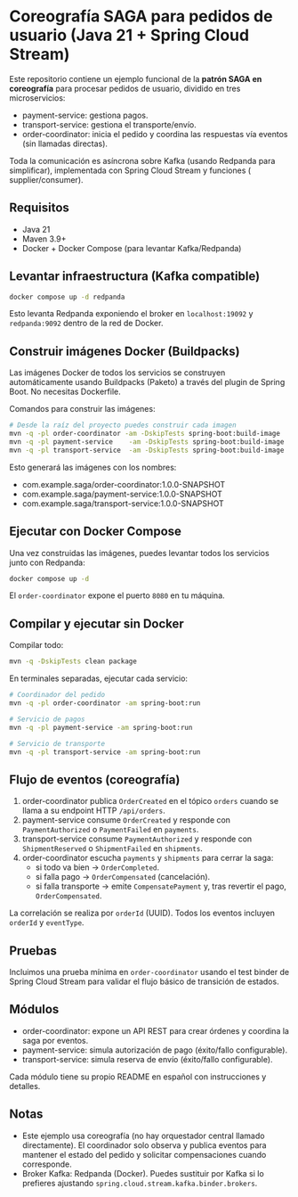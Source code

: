 # Coreografía SAGA para pedidos de usuario (Java 21 + Spring Cloud Stream)

Este repositorio contiene un ejemplo funcional de la **patrón SAGA en
coreografía** para procesar pedidos de usuario, dividido en tres microservicios:

- payment-service: gestiona pagos.
- transport-service: gestiona el transporte/envío.
- order-coordinator: inicia el pedido y coordina las respuestas vía eventos (sin
  llamadas directas).

Toda la comunicación es asíncrona sobre Kafka (usando Redpanda para
simplificar), implementada con Spring Cloud Stream y funciones (
supplier/consumer).

## Requisitos

- Java 21
- Maven 3.9+
- Docker + Docker Compose (para levantar Kafka/Redpanda)

## Levantar infraestructura (Kafka compatible)

```bash
docker compose up -d redpanda
```

Esto levanta Redpanda exponiendo el broker en `localhost:19092` y
`redpanda:9092` dentro de la red de Docker.

## Construir imágenes Docker (Buildpacks)

Las imágenes Docker de todos los servicios se construyen automáticamente usando
Buildpacks (Paketo) a través del plugin de Spring Boot. No necesitas Dockerfile.

Comandos para construir las imágenes:

```bash
# Desde la raíz del proyecto puedes construir cada imagen
mvn -q -pl order-coordinator -am -DskipTests spring-boot:build-image
mvn -q -pl payment-service    -am -DskipTests spring-boot:build-image
mvn -q -pl transport-service  -am -DskipTests spring-boot:build-image
```

Esto generará las imágenes con los nombres:

- com.example.saga/order-coordinator:1.0.0-SNAPSHOT
- com.example.saga/payment-service:1.0.0-SNAPSHOT
- com.example.saga/transport-service:1.0.0-SNAPSHOT

## Ejecutar con Docker Compose

Una vez construidas las imágenes, puedes levantar todos los servicios junto con
Redpanda:

```bash
docker compose up -d
```

El `order-coordinator` expone el puerto `8080` en tu máquina.

## Compilar y ejecutar sin Docker

Compilar todo:

```bash
mvn -q -DskipTests clean package
```

En terminales separadas, ejecutar cada servicio:

```bash
# Coordinador del pedido
mvn -q -pl order-coordinator -am spring-boot:run

# Servicio de pagos
mvn -q -pl payment-service -am spring-boot:run

# Servicio de transporte
mvn -q -pl transport-service -am spring-boot:run
```

## Flujo de eventos (coreografía)

1. order-coordinator publica `OrderCreated` en el tópico `orders` cuando se
   llama a su endpoint HTTP `/api/orders`.
2. payment-service consume `OrderCreated` y responde con `PaymentAuthorized` o
   `PaymentFailed` en `payments`.
3. transport-service consume `PaymentAuthorized` y responde con
   `ShipmentReserved` o `ShipmentFailed` en `shipments`.
4. order-coordinator escucha `payments` y `shipments` para cerrar la saga:
    - si todo va bien -> `OrderCompleted`.
    - si falla pago -> `OrderCompensated` (cancelación).
    - si falla transporte -> emite `CompensatePayment` y, tras revertir el pago,
      `OrderCompensated`.

La correlación se realiza por `orderId` (UUID). Todos los eventos incluyen
`orderId` y `eventType`.

## Pruebas

Incluimos una prueba mínima en `order-coordinator` usando el test binder de
Spring Cloud Stream para validar el flujo básico de transición de estados.

## Módulos

- order-coordinator: expone un API REST para crear órdenes y coordina la saga
  por eventos.
- payment-service: simula autorización de pago (éxito/fallo configurable).
- transport-service: simula reserva de envío (éxito/fallo configurable).

Cada módulo tiene su propio README en español con instrucciones y detalles.

## Notas

- Este ejemplo usa coreografía (no hay orquestador central llamado
  directamente). El coordinador solo observa y publica eventos para mantener el
  estado del pedido y solicitar compensaciones cuando corresponde.
- Broker Kafka: Redpanda (Docker). Puedes sustituir por Kafka si lo prefieres
  ajustando `spring.cloud.stream.kafka.binder.brokers`.
